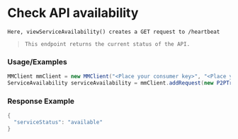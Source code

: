 # Check API availability

`Here, viewServiceAvailability() creates a GET request to /heartbeat`

> `This endpoint returns the current status of the API.`

### Usage/Examples

```java
MMClient mmClient = new MMClient("<Place your consumer key>", "<Place your consumer secret>", "<Place your API key>");
ServiceAvailability serviceAvailability = mmClient.addRequest(new P2PTransferRequest()).viewServiceAvailability();
```

### Response Example

```java
{
  "serviceStatus": "available"
}
```